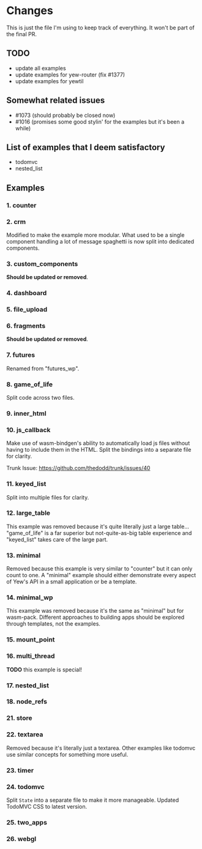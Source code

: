 # Changes

This is just the file I'm using to keep track of everything. It won't be part of the final PR.

## TODO

- update all examples
- update examples for yew-router (fix #1377)
- update examples for yewtil

## Somewhat related issues

- #1073 (should probably be closed now)
- #1016 (promises some good stylin' for the examples but it's been a while)

## List of examples that I deem satisfactory

- todomvc
- nested_list

## Examples

### 1. counter

### 2. crm

Modified to make the example more modular.
What used to be a single component handling a lot of message spaghetti is now split into dedicated components.

### 3. custom_components

**Should be updated or removed**.

### 4. dashboard

### 5. file_upload

### 6. fragments

**Should be updated or removed**.

### 7. futures

Renamed from "futures_wp".

### 8. game_of_life

Split code across two files.

### 9. inner_html

### 10. js_callback

Make use of wasm-bindgen's ability to automatically load js files without having to include them in the HTML.
Split the bindings into a separate file for clarity.

Trunk Issue: <https://github.com/thedodd/trunk/issues/40>

### 11. keyed_list

Split into multiple files for clarity.

### 12. large_table

This example was removed because it's quite literally just a large table...
"game_of_life" is a far superior but not-quite-as-big table experience and "keyed_list" takes care of the large part.

### 13. minimal

Removed because this example is very similar to "counter" but it can only count to one.
A "minimal" example should either demonstrate every aspect of Yew's API in a small application or be a template.

### 14. minimal_wp

This example was removed because it's the same as "minimal" but for wasm-pack.
Different approaches to building apps should be explored through templates, not the examples.

### 15. mount_point

### 16. multi_thread

**TODO** this example is special!

### 17. nested_list

### 18. node_refs

### 21. store

### 22. textarea

Removed because it's literally just a textarea.
Other examples like todomvc use similar concepts for something more useful.

### 23. timer

### 24. todomvc

Split `State` into a separate file to make it more manageable.
Updated TodoMVC CSS to latest version.

### 25. two_apps

### 26. webgl
